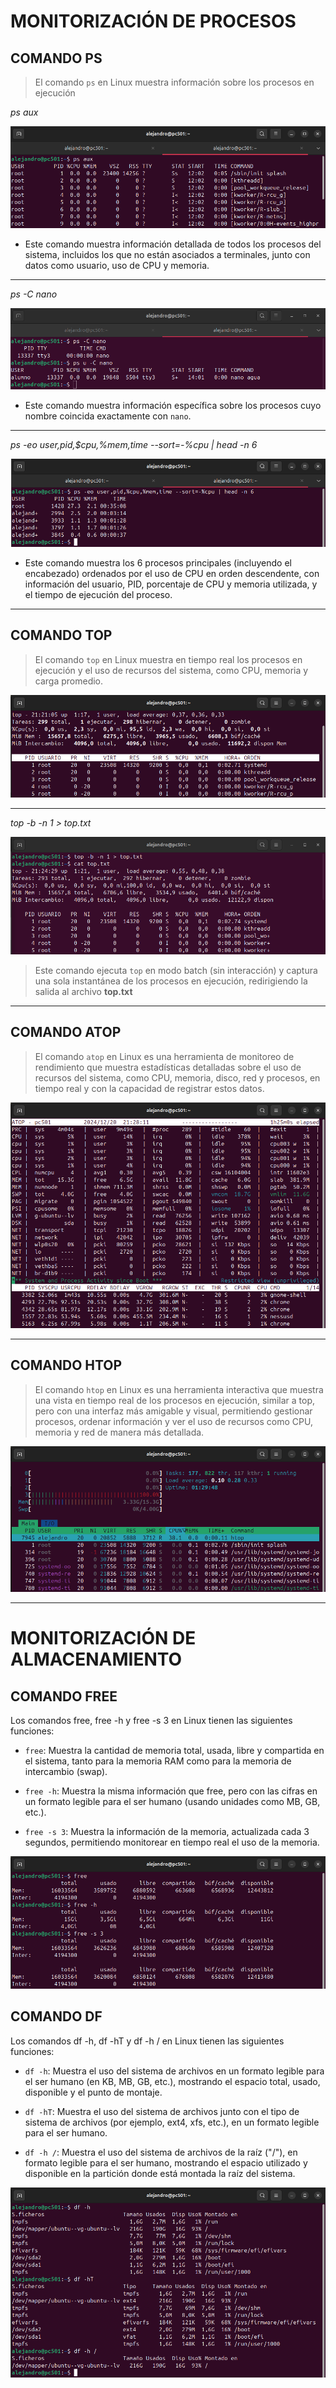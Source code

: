# MONITORIZACIÓN DE PROCESOS

## COMANDO PS

> El comando `ps` en Linux muestra información sobre los procesos en ejecución

*ps aux*

![COMANDO ps aux](img/psaux.png)

- Este comando muestra información detallada de todos los procesos del sistema, incluidos los que no están asociados a terminales, junto con datos como usuario, uso de CPU y memoria.

---

*ps -C nano*

![COMAND ps -C](img/psCnano.png)

- Este comando muestra información específica sobre los procesos cuyo nombre coincida exactamente con `nano`.

---

*ps -eo user,pid,$cpu,%mem,time --sort=-%cpu | head -n 6*

![COMANDO ps -eo](img/pseo.png)

- Este comando muestra los 6 procesos principales (incluyendo el encabezado) ordenados por el uso de CPU en orden descendente, con información del usuario, PID, porcentaje de CPU y memoria utilizada, y el tiempo de ejecución del proceso.

---

## COMANDO TOP

> El comando `top` en Linux muestra en tiempo real los procesos en ejecución y el uso de recursos del sistema, como CPU, memoria y carga promedio.

![COMANDO top](img/top.png)

---

*top -b -n 1 > top.txt*

![COMANDO top -b -n 1 > top.txt](img/topbn.png)

> Este comando ejecuta `top` en modo batch (sin interacción) y captura una sola instantánea de los procesos en ejecución, redirigiendo la salida al archivo **top.txt**

---

## COMANDO ATOP

> El comando `atop` en Linux es una herramienta de monitoreo de rendimiento que muestra estadísticas detalladas sobre el uso de recursos del sistema, como CPU, memoria, disco, red y procesos, en tiempo real y con la capacidad de registrar estos datos.

![COMANDO atop](img/atop.png)

---

## COMANDO HTOP

> El comando `htop` en Linux es una herramienta interactiva que muestra una vista en tiempo real de los procesos en ejecución, similar a top, pero con una interfaz más amigable y visual, permitiendo gestionar procesos, ordenar información y ver el uso de recursos como CPU, memoria y red de manera más detallada.

![COMANDO htop](img/htop.png)

---

# MONITORIZACIÓN DE ALMACENAMIENTO

## COMANDO FREE

Los comandos free, free -h y free -s 3 en Linux tienen las siguientes funciones:

* `free`: Muestra la cantidad de memoria total, usada, libre y compartida en el sistema, tanto para la memoria RAM como para la memoria de intercambio (swap).

* `free -h`: Muestra la misma información que free, pero con las cifras en un formato legible para el ser humano (usando unidades como MB, GB, etc.).

* `free -s 3`: Muestra la información de la memoria, actualizada cada 3 segundos, permitiendo monitorear en tiempo real el uso de la memoria.

![COMANDO free](img/free.png)

## COMANDO DF

Los comandos df -h, df -hT y df -h / en Linux tienen las siguientes funciones:

* `df -h`: Muestra el uso del sistema de archivos en un formato legible para el ser humano (en KB, MB, GB, etc.), mostrando el espacio total, usado, disponible y el punto de montaje.

* `df -hT`: Muestra el uso del sistema de archivos junto con el tipo de sistema de archivos (por ejemplo, ext4, xfs, etc.), en un formato legible para el ser humano.

* `df -h /`: Muestra el uso del sistema de archivos de la raíz ("/"), en formato legible para el ser humano, mostrando el espacio utilizado y disponible en la partición donde está montada la raíz del sistema.

![COMANDO df](img/df.png)
